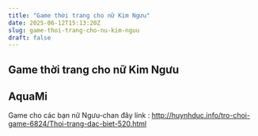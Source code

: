 ```yaml
---
title: "Game thời trang cho nữ Kim Ngưu"
date: 2025-06-12T15:13:20Z
slug: game-thoi-trang-cho-nu-kim-nguu
draft: false
---
```


## Game thời trang cho nữ Kim Ngưu

## AquaMi

Game cho các bạn nữ Ngưu-chan đây
link : http://huynhduc.info/tro-choi-game-6824/Thoi-trang-dac-biet-520.html